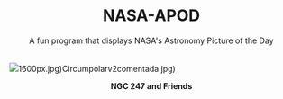 <div align="center">
  <h1>
    NASA-APOD
  </h1>
</div>
  
<div align="center">
  A fun program that displays NASA's Astronomy Picture of the Day
</div>

<br>

![](https://apod.nasa.gov/apod/image/2409/NGC247-Hag-Ben2048.JPG)1600px.jpg)Circumpolarv2comentada.jpg)

<p align = "center">
  <b>NGC 247 and Friends</b>
</p>

